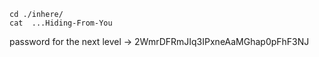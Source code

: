 ```
cd ./inhere/
cat  ...Hiding-From-You
```

password for the next level -> 2WmrDFRmJIq3IPxneAaMGhap0pFhF3NJ
